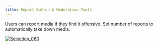 ```yaml
---
title: Report Button & Moderation Tools
---
```


Users can report media if they find it offensive. Set number of reports to automatically take down media.



[![Selection_060](http://docs.rtcamp.com/wp-content/uploads/2014/08/Selection_060.png)](http://docs.rtcamp.com/wp-content/uploads/2014/08/Selection_060.png)
